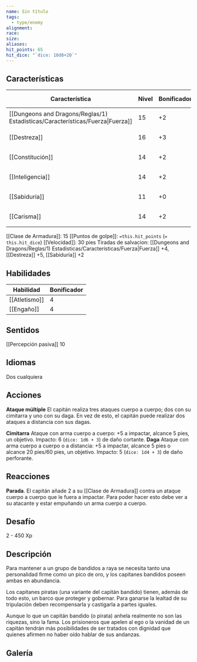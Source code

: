 ```yaml
---
name: Sin título
tags:
  - type/enemy
alignment: 
race: 
size: 
aliases: 
hit_points: 65
hit_dice: "`dice: 10d8+20`"
---
```


## Características
| Característica                                                                 | Nivel | Bonificador | Lanzar dado      |
| ------------------------------------------------------------------------------ | ----- | ----------- | ---------------- |
| [[Dungeons and Dragons/Reglas/1) Estadisticas/Características/Fuerza\|Fuerza]] | 15    | +2          | `dice: 1d20 + 2` |
| [[Destreza]]                                                                   | 16    | +3          | `dice: 1d20 + 3` |
| [[Constitución]]                                                               | 14    | +2          | `dice: 1d20 + 2` |
| [[Inteligencia]]                                                               | 14    | +2          | `dice: 1d20 + 2` |
| [[Sabiduría]]                                                                  | 11    | +0          | `dice: 1d20 + 0` |
| [[Carisma]]                                                                    | 14    | +2          | `dice: 1d20 + 2` |

[[Clase de Armadura]]: 15
[[Puntos de golpe]]: `=this.hit_points` (`= this.hit_dice`)
[[Velocidad]]: 30 pies
Tiradas de salvacion: [[Dungeons and Dragons/Reglas/1) Estadisticas/Características/Fuerza|Fuerza]] +4, [[Destreza]] +5, [[Sabiduría]] +2

## Habilidades

| Habilidad | Bonificador |
| --------- | ----------- |
| [[Atletismo]]          | 4            |
| [[Engaño]]          | 4            |
## Sentidos

[[Percepción pasiva]] 10

## Idiomas

Dos cualquiera

## Acciones

**Ataque múltiple**
El capitán realiza tres ataques cuerpo a cuerpo; dos con su cimitarra y uno con su daga. En vez de esto, el capitán puede realizar dos ataques a distancia con sus dagas.

**Cimitarra**
Ataque con arma cuerpo a cuerpo: +5 a impactar, alcance 5 pies, un objetivo. 
Impacto: 6 (```dice: 1d6 + 3```) de daño cortante.
**Daga**
Ataque con arma cuerpo a cuerpo o a distancia: +5 a impactar, alcance 5 pies o alcance 20 pies/60 pies, un objetivo. 
Impacto: 5 (```dice: 1d4 + 3```) de daño perforante.

## Reacciones

**Parada**. 
El capitán añade 2 a su [[Clase de Armadura]] contra un ataque cuerpo a cuerpo que le fuera a impactar. Para poder hacer esto debe ver a su atacante y estar empuñando un arma cuerpo a cuerpo. 


## Desafío

2 - 450 Xp

## Descripción

Para mantener a un grupo de bandidos a raya se necesita tanto una personalidad firme como un pico de oro, y los capitanes bandidos poseen ambas en abundancia.

Los capitanes piratas (una variante del capitán bandido) tienen, además de todo esto, un barco que proteger y gobernar. Para ganarse la lealtad de su tripulación deben recompensarla y castigarla a partes iguales.

Aunque lo que un capitán bandido (o pirata) anhela realmente no son las riquezas, sino la fama. Los prisioneros que apelen al ego o la vanidad de un capitán tendrán más posibilidades de ser tratados con dignidad que quienes afirmen no haber oído hablar de sus andanzas.

## Galería